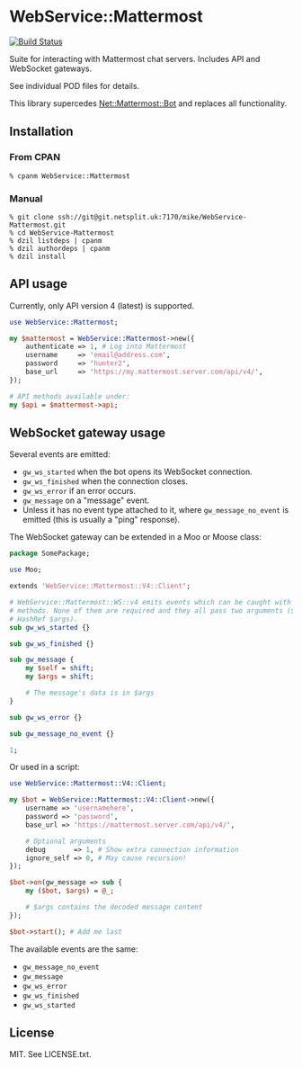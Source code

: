 # WebService::Mattermost

[![Build Status](https://drone.netsplit.uk/api/badges/mike/WebService-Mattermost/status.svg?branch=master)](https://drone.netsplit.uk/mike/WebService-Mattermost)

Suite for interacting with Mattermost chat servers. Includes API and WebSocket
gateways.

See individual POD files for details.

This library supercedes [Net::Mattermost::Bot](https://git.netsplit.uk/mike/Net-Mattermost-Bot)
and replaces all functionality.

## Installation

### From CPAN

```
% cpanm WebService::Mattermost
```

### Manual

```
% git clone ssh://git@git.netsplit.uk:7170/mike/WebService-Mattermost.git
% cd WebService-Mattermost
% dzil listdeps | cpanm
% dzil authordeps | cpanm
% dzil install
```

## API usage

Currently, only API version 4 (latest) is supported.

```perl
use WebService::Mattermost;

my $mattermost = WebService::Mattermost->new({
    authenticate => 1, # Log into Mattermost
    username     => 'email@address.com',
    password     => 'hunter2',
    base_url     => 'https://my.mattermost.server.com/api/v4/',
});

# API methods available under:
my $api = $mattermost->api;

```

## WebSocket gateway usage

Several events are emitted:

* `gw_ws_started` when the bot opens its WebSocket connection.
* `gw_ws_finished` when the connection closes.
* `gw_ws_error` if an error occurs.
* `gw_message` on a "message" event.
* Unless it has no event type attached to it, where `gw_message_no_event` is
  emitted (this is usually a "ping" response).

The WebSocket gateway can be extended in a Moo or Moose class:

```perl
package SomePackage;

use Moo;

extends 'WebService::Mattermost::V4::Client';

# WebService::Mattermost::WS::v4 emits events which can be caught with these
# methods. None of them are required and they all pass two arguments ($self,
# HashRef $args).
sub gw_ws_started {}

sub gw_ws_finished {}

sub gw_message {
    my $self = shift;
    my $args = shift;

    # The message's data is in $args
}

sub gw_ws_error {}

sub gw_message_no_event {}

1;
```

Or used in a script:

```perl
use WebService::Mattermost::V4::Client;

my $bot = WebService::Mattermost::V4::Client->new({
    username => 'usernamehere',
    password => 'password',
    base_url => 'https://mattermost.server.com/api/v4/',

    # Optional arguments
    debug       => 1, # Show extra connection information
    ignore_self => 0, # May cause recursion!
});

$bot->on(gw_message => sub {
    my ($bot, $args) = @_;

    # $args contains the decoded message content
});

$bot->start(); # Add me last
```

The available events are the same:

* `gw_message_no_event`
* `gw_message`
* `gw_ws_error`
* `gw_ws_finished`
* `gw_ws_started`

## License

MIT. See LICENSE.txt.

